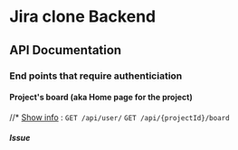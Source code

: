 # Jira clone Backend 
## API Documentation
### End points that require authenticiation
#### Project's board (aka Home page for the project)
//* [Show info](user/get.md) : `GET /api/user/`
`GET /api/{projectId}/board`
##### Issue


